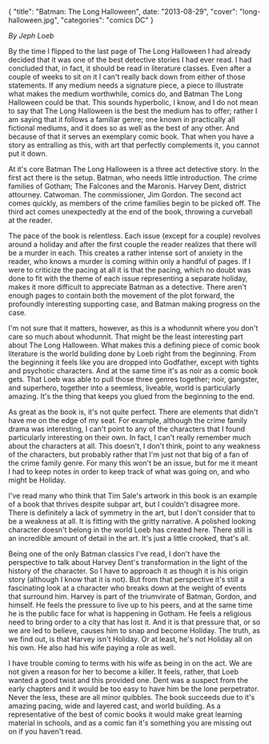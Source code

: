 {
  "title": "Batman: The Long Halloween",
  date: "2013-08-29",
  "cover": "long-halloween.jpg",
  "categories": "comics DC"
}

_By Jeph Loeb_

By the time I flipped to the last page of The Long Halloween I had already decided that it was one of the best detective stories I had ever read. I had concluded that, in fact, it should be read in literature classes. Even after a couple of weeks to sit on it I can't really back down from either of those statements. If any medium needs a signature piece, a piece to illustrate what makes the medium worthwhile, comics do, and Batman The Long Halloween could be that. This sounds hyperbolic, I know, and I do not mean to say that The Long Halloween is the best the medium has to offer; rather I am saying that it follows a familiar genre; one known in practically all fictional mediums, and it does so as well as the best of any other. And because of that it serves an exemplary comic book. That when you have a story as entralling as this, with art that perfectly complements it, you cannot put it down.

At it's core Batman The Long Halloween is a three act detective story. In the first act there is the setup. Batman, who needs little introduction. The crime families of Gotham; The Falcones and the Maronis. Harvey Dent, district attourney. Catwoman. The commissioner, Jim Gordon. The second act comes quickly, as members of the crime families begin to be picked off. The third act comes unexpectedly at the end of the book, throwing a curveball at the reader.

The pace of the book is relentless. Each issue (except for a couple) revolves around a holiday and after the first couple the reader realizes that there will be a murder in each. This creates a rather intense sort of anxiety in the reader, who knows a murder is coming within only a handful of pages. If I were to criticize the pacing at all it is that the pacing, which no doubt was done to fit with the theme of each issue representing a separate holiday, makes it more difficult to appreciate Batman as a detective. There aren't enough pages to contain both the movement of the plot forward, the profoundly interesting supporting case, and Batman making progress on the case.

I'm not sure that it matters, however, as this is a whodunnit where you don't care so much about whodunnit. That might be the least interesting part about The Long Halloween. What makes this a defining piece of comic book literature is the world building done by Loeb right from the beginning. From the beginning it feels like you are dropped into Godfather, except with tights and psychotic characters. And at the same time it's as noir as a comic book gets. That Loeb was able to pull those three genres together; noir, gangster, and superhero, together into a seemless, liveable, world is particularly amazing. It's the thing that keeps you glued from the beginning to the end.

As great as the book is, it's not quite perfect. There are elements that didn't have me on the edge of my seat. For example, although the crime family drama was interesting, I can't point to any of the characters that I found particularly interesting on their own. In fact, I can't really remember much about the characters at all. This doesn't, I don't think, point to any weakness of the characters, but probably rather that I'm just not that big of a fan of the crime family genre. For many this won't be an issue, but for me it meant I had to keep notes in order to keep track of what was going on, and who might be Holiday.

I've read many who think that Tim Sale's artwork in this book is an example of a book that thrives despite subpar art, but I couldn't disagree more. There is definitely a lack of symmetry in the art, but I don't consider that to be a weakness at all. It is fitting with the gritty narrative. A polished looking character doesn't belong in the world Loeb has created here. There still is an incredible amount of detail in the art. It's just a little crooked, that's all.

Being one of the only Batman classics I've read, I don't have the perspective to talk about Harvey Dent's transformation in the light of the history of the character. So I have to approach it as though it is his origin story (although I know that it is not). But from that perspective it's still a fascinating look at a character who breaks down at the weight of events that surround him. Harvey is part of the triumvirate of Batman, Gordon, and himself. He feels the pressure to live up to his peers, and at the same time he is the public face for what is happening in Gotham. He feels a religious need to bring order to a city that has lost it. And it is that pressure that, or so we are led to believe, causes him to snap and become Holiday. The truth, as we find out, is that Harvey isn't Holiday. Or at least, he's not Holiday all on his own. He also had his wife paying a role as well.

I have trouble coming to terms with his wife as being in on the act. We are not given a reason for her to become a killer. It feels, rather, that Loeb wanted a good twist and this provided one. Dent was a suspect from the early chapters and it would be too easy to have him be the lone perpetrator. Never the less, these are all minor quibbles. The book succeeds due to it's amazing pacing, wide and layered cast, and world building. As a representative of the best of comic books it would make great learning material in schools, and as a comic fan it's something you are missing out on if you haven't read.

